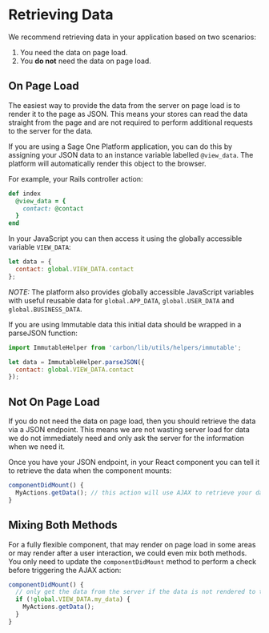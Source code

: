 # Retrieving Data

We recommend retrieving data in your application based on two scenarios:

1. You need the data on page load.
2. You **do not** need the data on page load.

## On Page Load

The easiest way to provide the data from the server on page load is to render it to the page as JSON. This means your stores can read the data straight from the page and are not required to perform additional requests to the server for the data.

If you are using a Sage One Platform application, you can do this by assigning your JSON data to an instance variable labelled `@view_data`. The platform will automatically render this object to the browser.

For example, your Rails controller action:

```rb
def index
  @view_data = {
    contact: @contact
  }
end
```

In your JavaScript you can then access it using the globally accessible variable `VIEW_DATA`:

```js
let data = {
  contact: global.VIEW_DATA.contact
};
```

*NOTE:* The platform also provides globally accessible JavaScript variables with useful reusable data for `global.APP_DATA`, `global.USER_DATA` and `global.BUSINESS_DATA`.

If you are using Immutable data this initial data should be wrapped in a parseJSON function:

```js
import ImmutableHelper from 'carbon/lib/utils/helpers/immutable';

let data = ImmutableHelper.parseJSON({
  contact: global.VIEW_DATA.contact
});
```

## Not On Page Load

If you do not need the data on page load, then you should retrieve the data via a JSON endpoint. This means we are not wasting server load for data we do not immediately need and only ask the server for the information when we need it.

Once you have your JSON endpoint, in your React component you can tell it to retrieve the data when the component mounts:

```js
componentDidMount() {
  MyActions.getData(); // this action will use AJAX to retrieve your data
}
```

## Mixing Both Methods

For a fully flexible component, that may render on page load in some areas or may render after a user interaction, we could even mix both methods. You only need to update the `componentDidMount` method to perform a check before triggering the AJAX action:

```js
componentDidMount() {
  // only get the data from the server if the data is not rendered to the global namespace
  if (!global.VIEW_DATA.my_data) {
    MyActions.getData();
  }
}
```
